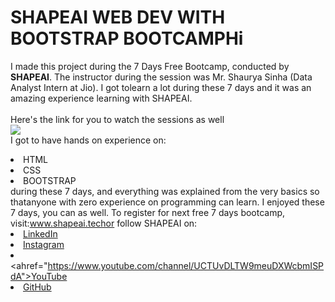 # SHAPEAI WEB DEV WITH BOOTSTRAP BOOTCAMPHi
I made this project during the 7 Days Free Bootcamp, conducted by <b> SHAPEAI</b>.
The instructor during the session was Mr. Shaurya Sinha (Data Analyst Intern at Jio).
I got tolearn a lot during these 7 days and it was an amazing experience learning with SHAPEAI.
<br><br>Here's the link for you to watch the sessions as well<br><a href="https://www.youtube.com/playlist?list=PL7zl8TDRnbumsiEeX4lkDw5D_NZ1WVEy3">
 <img src="https://github.com/ShapeAI/PYTHON-AND-DATA-ANALYTICS/blob/main/YOUTUBE%20THUMBNAIL.png"> 
</a><br>I got to have hands on experience on:<li>HTML<li>CSS<li>BOOTSTRAP<br>
 during these 7 days, and everything was explained from the very basics so thatanyone with zero experience on programming can learn.
 I enjoyed these 7 days, you can as well. To register for next free 7 days bootcamp, visit:www.shapeai.techor follow SHAPEAI on:<li><a href="https://in.linkedin.com/company/shapeai">LinkedIn</a><li><a href="https://www.instagram.com/shape.ai/?hl=en">Instagram</a><li><ahref="https://www.youtube.com/channel/UCTUvDLTW9meuDXWcbmISPdA">YouTube</a><li><a href="https://github.com/shapeai">GitHub</a>
